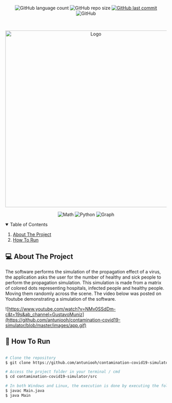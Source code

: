 <p align="center">
  <img alt="GitHub language count" src="https://img.shields.io/github/languages/count/antuniooh/contamination-covid19-simulator">

  <img alt="GitHub repo size" src="https://img.shields.io/github/repo-size/antuniooh/contamination-covid19-simulator">
  
  <a href="https://github.com/antuniooh/contamination-covid19-simulator/commits/master">
    <img alt="GitHub last commit" src="https://img.shields.io/github/last-commit/antuniooh/contamination-covid19-simulator">
  </a>
  
   <img alt="GitHub" src="https://img.shields.io/github/license/antuniooh/contamination-covid19-simulator">
</p>

<!-- PROJECT LOGO -->
<br />
<p align="center">
  <a href="https://www.youtube.com/watch?v=NMv0SSdDm-c&t=19s&ab_channel=GustavoMuniz">
    <img src="https://encrypted-tbn0.gstatic.com/images?q=tbn:ANd9GcQuEh0LAgSqdrpuPkWDZheLT0U7kNqbZqm1KwuY1KwLXaEIcQ709qNRNIHcplpNbIWhvnU&usqp=CAU" alt="Logo" width="550">
  </a>
</p>

<p align="center">
  <img alt="Math" src="https://img.shields.io/badge/Math-red?style=for-the-badge&logo=math&logoColor=white"/>
  <img alt="Python" src="https://img.shields.io/badge/Python-darkblue?style=for-the-badge&logo=python&logoColor=white"/>
    <img alt="Graph" src="https://img.shields.io/badge/Graph-darkrgreen?style=for-the-badge&logo=graph&logoColor=white"/>
</p>


<!-- TABLE OF CONTENTS -->
<details open="open">
  <summary>Table of Contents</summary>
  <ol>
    <li>
      <a href="#-about-the-project">About The Project</a>
    </li>
    <li>
      <a href="#-how-to-run">How To Run</a>
    </li>
  </ol>
</details>


<!-- ABOUT THE PROJECT -->
## 💻 About The Project
The software performs the simulation of the propagation effect of a virus, the application asks the user for the number of healthy and sick people to perform the propagation simulation. This simulation is made from a matrix of colored dots representing hospitals, infected people and healthy people. Moving them randomly across the scene. The video below was posted on Youtube demonstrating a simulation of the software.

![https://www.youtube.com/watch?v=NMv0SSdDm-c&t=19s&ab_channel=GustavoMuniz](https://github.com/antuniooh/contamination-covid19-simulator/blob/master/images/app.gif)


<!-- HOW TO RUN -->
## 🚀 How To Run

```bash

# Clone the repository
$ git clone https://github.com/antuniooh/contamination-covid19-simulator.git

# Access the project folder in your terminal / cmd
$ cd contamination-covid19-simulator/src

# In both Windows and Linux, the execution is done by executing the following line in the terminal, inside the /src folder. Another way is to use an IDE of your choice to run the java project.
$ javac Main.java
$ java Main
```
